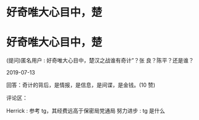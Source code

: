# 好奇唯大心目中，楚

# 好奇唯大心目中，楚

(提问)匿名用户 : 好奇唯大心目中，楚汉之战谁有奇计”？张 良？陈平？还是谁？

2019-07-13

回答：奇计的背后，是情报，是信息，是间谍，是金钱。(10 赞)

评论区：

Herrick : 参考 tg，其经费远高于保密局党通局 努力进步 : tg 是什么